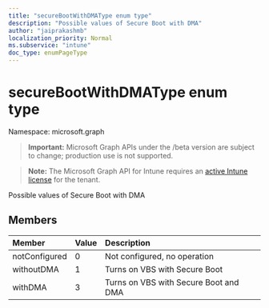 ```yaml
---
title: "secureBootWithDMAType enum type"
description: "Possible values of Secure Boot with DMA"
author: "jaiprakashmb"
localization_priority: Normal
ms.subservice: "intune"
doc_type: enumPageType
---
```


# secureBootWithDMAType enum type

Namespace: microsoft.graph

> **Important:** Microsoft Graph APIs under the /beta version are subject to change; production use is not supported.

> **Note:** The Microsoft Graph API for Intune requires an [active Intune license](https://go.microsoft.com/fwlink/?linkid=839381) for the tenant.

Possible values of Secure Boot with DMA

## Members
|Member|Value|Description|
|:---|:---|:---|
|notConfigured|0|Not configured, no operation|
|withoutDMA|1|Turns on VBS with Secure Boot|
|withDMA|3|Turns on VBS with Secure Boot and DMA|